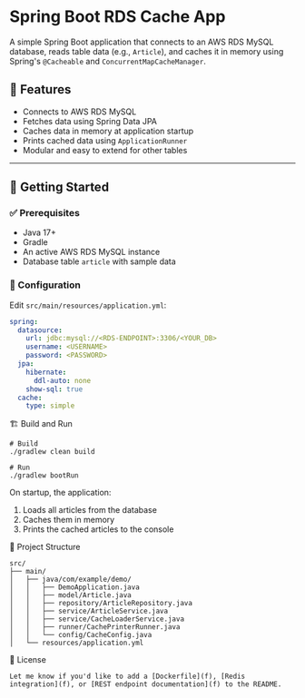 # Spring Boot RDS Cache App

A simple Spring Boot application that connects to an AWS RDS MySQL database, reads table data (e.g., `Article`), and caches it in memory using Spring's `@Cacheable` and `ConcurrentMapCacheManager`.

## 🧱 Features

- Connects to AWS RDS MySQL
- Fetches data using Spring Data JPA
- Caches data in memory at application startup
- Prints cached data using `ApplicationRunner`
- Modular and easy to extend for other tables

---

## 🚀 Getting Started

### ✅ Prerequisites

- Java 17+
- Gradle
- An active AWS RDS MySQL instance
- Database table `article` with sample data

### 🔧 Configuration

Edit `src/main/resources/application.yml`:

```yaml
spring:
  datasource:
    url: jdbc:mysql://<RDS-ENDPOINT>:3306/<YOUR_DB>
    username: <USERNAME>
    password: <PASSWORD>
  jpa:
    hibernate:
      ddl-auto: none
    show-sql: true
  cache:
    type: simple
```

🏗 Build and Run

```
# Build
./gradlew clean build

# Run
./gradlew bootRun
```

On startup, the application:

1. Loads all articles from the database
2. Caches them in memory 
3. Prints the cached articles to the console

📁 Project Structure

```
src/
├── main/
│   ├── java/com/example/demo/
│   │   ├── DemoApplication.java
│   │   ├── model/Article.java
│   │   ├── repository/ArticleRepository.java
│   │   ├── service/ArticleService.java
│   │   ├── service/CacheLoaderService.java
│   │   ├── runner/CachePrinterRunner.java
│   │   └── config/CacheConfig.java
│   └── resources/application.yml
```

📝 License

```angular2html
Let me know if you'd like to add a [Dockerfile](f), [Redis integration](f), or [REST endpoint documentation](f) to the README.
```


